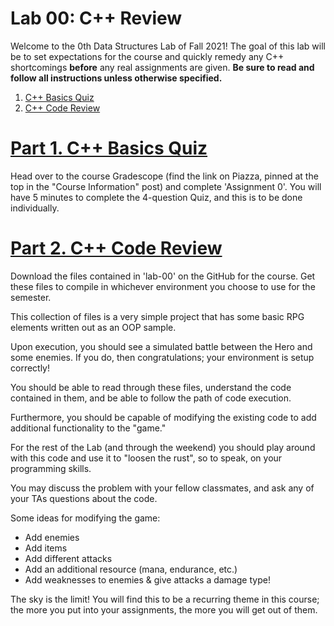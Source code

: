  # Lab 00: C++ Review

Welcome to the 0th Data Structures Lab of Fall 2021! The goal of this lab will be to set expectations for the course and quickly remedy any C++ shortcomings **before** any real assignments are given. **Be sure to read and follow all instructions unless otherwise specified.**

  1. [C++ Basics Quiz](#part-1-c++-basics-quiz)
  2. [C++ Code Review](#part-2-c++-code-review)

 # [Part 1. C++ Basics Quiz](#lab-00-c++-review)

Head over to the course Gradescope (find the link on Piazza, pinned at the top in the "Course Information" post) and complete 'Assignment 0'. You will have 5 minutes to complete the 4-question Quiz, and this is to be done individually.

 # [Part 2. C++ Code Review](#lab-00-c++-review)

Download the files contained in 'lab-00' on the GitHub for the course. Get these files to compile in whichever environment you choose to use for the semester. 

This collection of files is a very simple project that has some basic RPG elements written out as an OOP sample. 

Upon execution, you should see a simulated battle between the Hero and some enemies. If you do, then congratulations; your environment is setup correctly!

You should be able to read through these files, understand the code contained in them, and be able to follow the path of code execution.

Furthermore, you should be capable of modifying the existing code to add additional functionality to the "game."

For the rest of the Lab (and through the weekend) you should play around with this code and use it to "loosen the rust", so to speak, on your programming skills. 

You may discuss the problem with your fellow classmates, and ask any of your TAs questions about the code.

Some ideas for modifying the game:

- Add enemies
- Add items
- Add different attacks
- Add an additional resource (mana, endurance, etc.)
- Add weaknesses to enemies & give attacks a damage type!

The sky is the limit! You will find this to be a recurring theme in this course; the more you put into your assignments, the more you will get out of them.